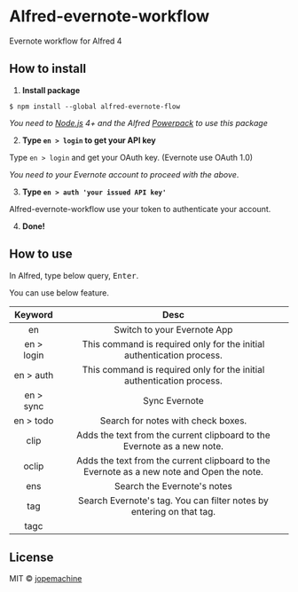 # Alfred-evernote-workflow

Evernote workflow for Alfred 4

## How to install

1. **Install package**
```
$ npm install --global alfred-evernote-flow
```

*You need to [Node.js](https://nodejs.org) 4+ and the Alfred [Powerpack](https://www.alfredapp.com/powerpack/) to use this package*

2. **Type `en > login`  to get your API key**

Type `en > login` and get your OAuth key.
(Evernote use OAuth 1.0)

*You need to your Evernote account to proceed with the above*.

3. **Type `en > auth 'your issued API key'`**

Alfred-evernote-workflow use your token to authenticate your account.


4. **Done!**

## How to use

In Alfred, type below query, <kbd>Enter</kbd>.

You can use below feature.

| Keyword | Desc |
|:----:|:----:|
| en | Switch to your Evernote App |
| en > login | This command is required only for the initial authentication process. |
| en > auth | This command is required only for the initial authentication process. |
| en > sync | Sync Evernote |
| en > todo | Search for notes with check boxes. |
| clip | Adds the text from the current clipboard to the Evernote as a new note. |
| oclip | Adds the text from the current clipboard to the Evernote as a new note and Open the note. |
| ens | Search the Evernote's notes |
| tag | Search Evernote's tag. You can filter notes by entering on that tag. |
| tagc |  |




## License

MIT © [jopemachine](https://github.com/jopemachine/Alfred-evernote-workflow)
